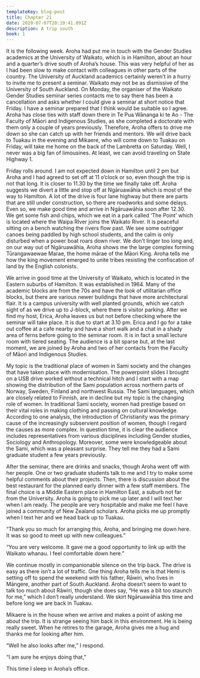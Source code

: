 ```yaml
---
templateKey: blog-post
title: Chapter 21
date: 2020-07-07T20:19:41.091Z
description: A trip south
book: 1
---
```

It is the following week. Aroha had put me in touch with the Gender Studies academics at the University of Waikato, which is in Hamilton, about an hour and a quarter’s drive south of Aroha’s house. This was very helpful of her as I had been slow to make contact with colleagues in other parts of the country. The University of Auckland academics certainly weren’t in a hurry to invite me to present a seminar. Waikato may not be as dismissive of the University of South Auckland. On Monday, the organiser of the Waikato Gender Studies seminar series contacts me to say there has been a cancellation and asks whether I could give a seminar at short notice that Friday. I have a seminar prepared that I think would be suitable so I agree. Aroha has close ties with staff down there in Te Pua Wānanga ki te Ao - The Faculty of Māori and Indigenous Studies, as she completed a doctorate with them only a couple of years previously. Therefore, Aroha offers to drive me down so she can catch up with her friends and mentors. We will drive back to Tuakau in the evening and Mikaere, who will come down to Tuakau on Friday, will take me home on the back of the Lambretta on Saturday. Well, I never was a big fan of limousines. At least, we can avoid traveling on State Highway 1.



Friday rolls around. I am not expected down in Hamilton until 2 pm but Aroha and I had agreed to set off at 11 o’clock or so, even though the trip is not that long. It is closer to 11.30 by the time we finally take off. Aroha suggests we divert a little and stop off at Ngāruawāhia which is most of the way to Hamilton. A lot of the drive is four lane highway but there are parts that are still under construction, so there are roadworks and some delays. Even so, we make good time and arrive in Ngāruawāhia soon after 12.30. We get some fish and chips, which we eat in a park called ‘The Point’ which is located where the Waipa RIver joins the Waikato River. It is peaceful sitting on a bench watching the rivers flow past. We see some outrigger canoes being paddled by high school students, and the calm is only disturbed when a power boat roars down river. We don’t linger too long and, on our way out of Ngāruawāhia, Aroha shows me the large complex forming Tūrangawaewae Marae, the home mārae of the Māori King. Aroha tells me how the king movement emerged to unite tribes resisting the confiscation of land by the English colonists.



We arrive in good time at the University of Waikato, which is located in the Eastern suburbs of Hamilton. It was established in 1964. Many of the academic blocks are from the 70s and have the look of utilitarian office blocks, but there are various newer buildings that have more architectural flair. It is a campus university with well planted grounds, which we catch sight of as we drive up to J-block, where there is visitor parking. After we find my host, Erica, Aroha leaves us but not before checking where the seminar will take place. It is due to start at 3.10 pm. Erica and I go for a take out coffee at a cafe nearby and have a short walk and a chat in a shady area of ferns before going to the seminar room. It is in fact a small lecture room with tiered seating. The audience is a bit sparse but, at the last moment, we are joined by Aroha and two of her contacts from the Faculty of Māori and Indigenous Studies.



My topic is the traditional place of women in Sami society and the changes that have taken place with modernisation. The powerpoint slides I brought on a USB drive worked without a technical hitch and I start with a map showing the distribution of the Sami population across northern parts of Norway, Sweden, Finland and northwest Russia. The Sami languages, which are closely related to Finnish, are in decline but my topic is the changing role of women. In traditional Sami society, women had prestige based on their vital roles in making clothing and passing on cultural knowledge. According to one analysis, the introduction of Christianity was the primary cause of the increasingly subservient position of women, though I regard the causes as more complex. In question time, it is clear the audience includes representatives from various disciplines including Gender studies, Sociology and Anthropology. Moreover, some were knowledgeable about the Sami, which was a pleasant surprise. They tell me they had a Sami graduate student a few years previously.



After the seminar, there are drinks and snacks, though Aroha went off with her people. One or two graduate students talk to me and I try to make some helpful comments about their projects. Then, there is discussion about the best restaurant for the planned early dinner with a few staff members. The final choice is a Middle Eastern place in Hamilton East, a suburb not far from the University. Aroha is going to pick me up later and I will text her when I am ready. The people are very hospitable and make me feel I have joined a community of New Zealand scholars. Aroha picks me up promptly when I text her and we head back up to Tuakau.



“Thank you so much for arranging this, Aroha, and bringing me down here. It was so good to meet up with new colleagues.”



“You are very welcome. It gave me a good opportunity to link up with the Waikato whanau. I feel comfortable down here.”



We continue mostly in companionable silence on the trip back. The drive is easy as there isn’t a lot of traffic. One thing Aroha tells me is that Hemi is setting off to spend the weekend with his father, Rāwiri, who lives in Māngere, another part of South Auckland. Aroha doesn’t seem to want to talk too much about Rāwiri, though she does say, “He was a bit too staunch for me,” which I don’t really understand. We skirt Ngāruawāhia this time and before long we are back in Tuakau.



Mikaere is in the house when we arrive and makes a point of asking me about the trip. It is strange seeing him back in this environment. He is being really sweet. When he retires to the garage, Aroha gives me a hug and thanks me for looking after him.



“Well he also looks after me,” I respond.



“I am sure he enjoys doing that,”



This time I sleep in Aroha’s office.